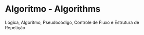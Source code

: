# Algoritmo - Algorithms
 Lógica, Algoritmo, Pseudocódigo, Controle de Fluxo e Estrutura de Repetição
